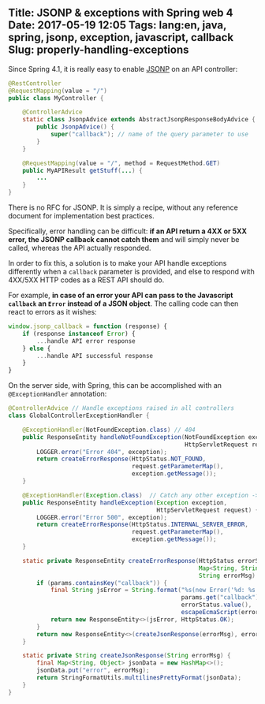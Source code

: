 Title: JSONP & exceptions with Spring web 4
Date: 2017-05-19 12:05
Tags: lang:en, java, spring, jsonp, exception, javascript, callback
Slug: properly-handling-exceptions
---
Since Spring 4.1, it is really easy to enable [JSONP](https://en.wikipedia.org/wiki/JSONP) on an API controller:
```java
@RestController
@RequestMapping(value = "/")
public class MyController {

    @ControllerAdvice
    static class JsonpAdvice extends AbstractJsonpResponseBodyAdvice {
        public JsonpAdvice() {
            super("callback"); // name of the query parameter to use
        }
    }

    @RequestMapping(value = "/", method = RequestMethod.GET)
    public MyAPIResult getStuff(...) {
        ...
    }
}
```

There is no RFC for JSONP. It is simply a recipe, without any reference document for implementation best practices.

Specifically, error handling can be difficult: **if an API return a 4XX or 5XX error, the JSONP callback cannot catch them** and will simply never be called, whereas the API actually responded.

In order to fix this, a solution is to make your API handle exceptions differently when a `callback` parameter is provided, and else to respond with 4XX/5XX HTTP codes as a REST API should do.

For example, **in case of an error your API can pass to the Javascript `callback` an `Error` instead of a JSON object**. The calling code can then react to errors as it wishes:
```javascript
window.jsonp_callback = function (response) {
    if (response instanceof Error) {
        ...handle API error response
    } else {
        ...handle API successful response
    }
}
```

On the server side, with Spring, this can be accomplished with an `@ExceptionHandler` annotation:
```java
@ControllerAdvice // Handle exceptions raised in all controllers
class GlobalControllerExceptionHandler {

    @ExceptionHandler(NotFoundException.class) // 404
    public ResponseEntity handleNotFoundException(NotFoundException exception,
                                                  HttpServletRequest request) {
        LOGGER.error("Error 404", exception);
        return createErrorResponse(HttpStatus.NOT_FOUND,
                                   request.getParameterMap(),
                                   exception.getMessage());
    }

    @ExceptionHandler(Exception.class)  // Catch any other exception -> 500
    public ResponseEntity handleException(Exception exception,
                                          HttpServletRequest request) {
        LOGGER.error("Error 500", exception);
        return createErrorResponse(HttpStatus.INTERNAL_SERVER_ERROR,
                                   request.getParameterMap(),
                                   exception.getMessage());
    }

    static private ResponseEntity createErrorResponse(HttpStatus errorStatus,
                                                      Map<String, String[]> params,
                                                      String errorMsg) {
        if (params.containsKey("callback")) {
            final String jsError = String.format("%s(new Error('%d: %s'))",
                                                 params.get("callback")[0],
                                                 errorStatus.value(),
                                                 escapeEcmaScript(errorMsg));
            return new ResponseEntity<>(jsError, HttpStatus.OK);
        }
        return new ResponseEntity<>(createJsonResponse(errorMsg), errorStatus);
    }

    static private String createJsonResponse(String errorMsg) {
        final Map<String, Object> jsonData = new HashMap<>();
        jsonData.put("error", errorMsg);
        return StringFormatUtils.multilinesPrettyFormat(jsonData);
    }
}
```
